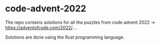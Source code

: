 # code-advent-2022
The repo contains solutions for all the puzzles from code advent 2022 -> https://adventofcode.com/2022/....

Solutions are done using the Rust programming language.
